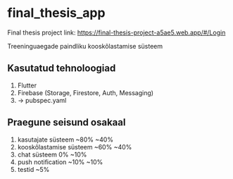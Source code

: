 # final_thesis_app

Final thesis project
link: https://final-thesis-project-a5ae5.web.app/#/Login

Treeninguaegade paindliku kooskõlastamise süsteem

## Kasutatud tehnoloogiad
1) Flutter
2) Firebase (Storage, Firestore, Auth, Messaging)
3) -> pubspec.yaml

## Praegune seisund                     osakaal
1) kasutajate süsteem ~80%              ~40%
2) kooskõlastamise süsteem ~60%         ~40%
3) chat süsteem 0%                      ~10%
4) push notification ~10%               ~10%
4) testid ~5%
